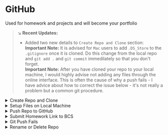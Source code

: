 # GitHub  
Used for homework and projects and will become your portfolio  

> :arrow_lower_right: **Recent Updates:**  
>  *  Added two new details to `Create Repo and Clone` section:  
>      **Important Note:**  It is advised for `Mac` users to add `.DS_Store` to the `.gitignore` once it is cloned. Do this change from the local repo and `git add .` and `git commit` immedilately so that you don't forget.  
>      **Important Note:** After you have cloned your repo to your local machine, I would highly advise not adding any files through the online interface. This is often the cause of why a push fails - I have advice about how to correct the issue below - it's not really a problem but a common git procedure.    

<details>
<summary>Create Repo and Clone</summary>

1.  Make repo:
    *  Go to GitHub and click on the Cat logo in the upper left corner.  Find the Green button that says `New`
    *  On the Create a new repository page.  Fill in the repo name, give it a short description (can be changed later), select Public, select Add a README, select Add .gitignore, in the new dropdown select Python.
    * Click `Create repository`
1.  You should now see your new repo and it will only have an empty README.md file and a .gitignore file.  Lets add these to your desktop.
1.  Clone repo:  
    *  On the repo main page, click the green `Code` button.
    *  There are three link options (HTTPS, SSH, GithubCLI), make sure to click the SSH tab.  The link will then look like `git@github.com:<username>/<repo name>.git`.
    *  Copy the link and go to your desktop and right click and choose 'Git Bash Here' or 'Open terminal in Folder'.  
    *  In this terminal type, `git clone <paste link here>`.  This downloads a folder on your desktop that is linked to the online repo.
    *  **Important Note:**  It is advised for mac users to add `.DS_Store` to the `.gitignore` once it is cloned.  Do this change from the local repo and `git add .` and `git commit` immedilately so that you don't forget.
    *  **Important Note:** After you have cloned your repo to your local machine, I would highly advise not adding any files through the online interface.  It is a common problem when a push fails - advice about how to correct the issue is below.
</details>
<details>

<summary>Setup Files on Local Machine </summary>

1.  Open your repo folder on your desktop like you normally would.  Copy the homework files into this folder.
1.  Have your file structure inside your repos look like this for the python assignments unless otherwise requested in the homework instructions:  
```
      repo_name 
            |__ data/   
            |    |__ file_name.csv
            |
            |__ python_file.py or python_file.ipynb
            |__ README.md
            |__ .gitignore

```
</details>

<details>
<summary>Push Repo to GitHub</summary>

After you get your initial files added to your repo folder then you can update your online GitHub repo.
**`Any time you make some significant changes then you should do the following.`**  This is part of the documention process and part of the file backup process.  Every 'commit' saves a snapshot of your files.

1.  Navigate to the top level of your repo folder.
1.  The easiest way to do this is by right clicking on the repo folder.  If you are in the right location on your terminal then by typing `ls` should show you your folders and the README.md and .gitiginore file.  This inidcates you are inside your repo folder at the top level.  
1.  At this top level location do the following in terminal:  
    * `git status`
    * `git add .`
    * `git commit -m "what is being added/changed"`
    * `git push origin main`
1.  `git status` is used to see what changes are going to be made - what files need to be tracked, what changes have occurred, etc.
</details>

<details>

<summary>Submit Homework Link to BCS</summary>

1.  Only submit links from you personal `GitHub` account.  **DO NOT TRY TO SUBMIT A `GITLAB` LINK.**
1.  Go to your `GitHub repo` for the homework or project.
1.  In the upper right corner of the repo is a green button that says `Code`.  Click this button.
1.  Select `HTML` from the three tabs at the top of the new menu.
1.  Click the copy button for the link.  It should be in the format of `https://github.com/<username>/<repo_name>.git`
![Link Button](./images/main-page/general/submit-link.jpg)  
1.  Add this link to the submission location on the calendar that also shows when the homework is due.
</details>

<details>

<summary>Git Push Fails</summary>

Often the message will say something like:
  *  `! [rejected]      main --> main (non-fast-forward)`
  *  `! [rejected]      main --> main (fetch first)`

The message also usually says that there is a difference between the remote (github) and the local (your computer).  It also usually says that it suggests that you do a `git pull`.  Here is what happens after you do that:  

1.  Perform a `git pull origin main`
1.  The conflicting files will be pulled onto your local machine but your existing content will also be there.  May seem confusing but just wait...
1.  See the image below.  The error is near the top then I do a git pull and you can see the final message is `Automatic merge failed; fix conflicts and then commit the result.`. Notice the next line now says **`(main | merging)`**.
![Fetch First](./images/main-page/merge-conflict-github/git-pull-merging.jpg) 
1.  Now if VSCode does not automatically come up then you need to do the following in terminal:  type `code .` to open the entire repo folder in VSCode.
1.  The sidebar will show the conflicts by highlighting the conflict files in `red` and with a `!`.  it will look like this:
![Merge Conflict](./images/main-page/merge-conflict-github/git-pull-merging-vscode.jpg) 
1.  Open this file by clicking on it and read the conflicts.  Here is an example of what it looks like.  You will need to modify the file so it is in it's final form.  
![Merge Fix](./images/main-page/merge-conflict-github/merge-vscode-update.jpg)
1.  You can see the differences in the code are in `turquoise` and `blue`.  You can edit this part so the only the code is left and then remember to save.   Here is an example:
![VSCode Update](./images/main-page/merge-conflict-github/merge-vscode-update-corrected.jpg)
1.  Now got to terminal and perform the normal `git add .`, `git commit -m "message`.  You will notice the terminal output changes.
![Commit Fixes](./images/main-page/merge-conflict-github/merge-vscode-update-corrected-commit.jpg)
1.  After comitting the changes, the terminal will show `(main)`.
1.  You can do a `git push origin main` to get everything synchronized.  
<br>
</details>

<details>

<summary>Rename or Delete Repo</summary>

This is a non-recoverable process.  So only do this if you have a practice repo and are sure you want to get rid of it.  

1.  Before renaming the repo, make sure that the local repository has had all updates pushed to it.  
1.  Go to your repo on GitHub
1.  There is a black menu bar at the top and under it is a gray menu bar that starts with `<Code>`, ....  Go to the menu option in the gray bar that says `Settings`.  
1.  To rename a repo, change the name in this location.
1.  Copy the new https link (remote url) of the repo that ends with `.git`.  In a terminal located at the repo folder, update the remote url path with `git remote set-url origin <remote_url>`.  This completes the renaming process.   
1.  At the bottom of the page in the `Danger Zone` section, there is a `Delete this repository` button.  Last warning, this can not be undone.
1.  Select `Delete` and follow the instructions.  
</details>
